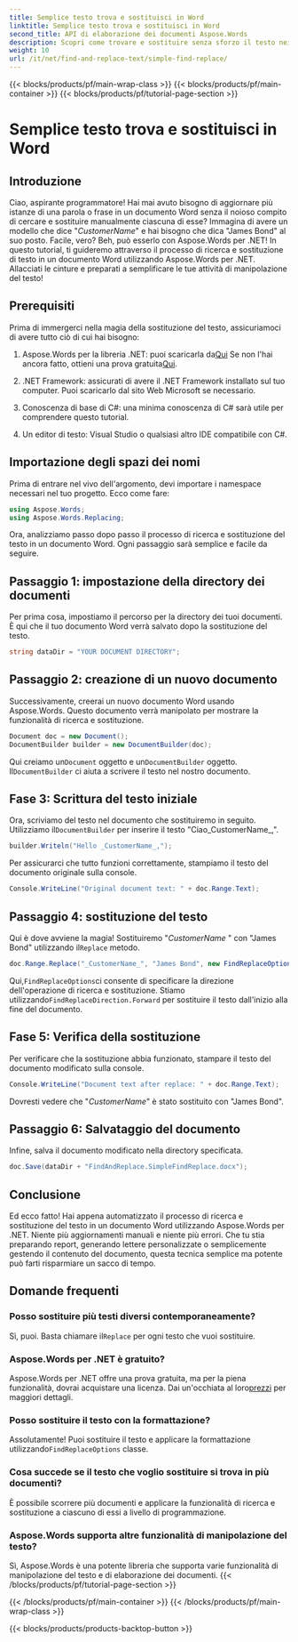 ```yaml
---
title: Semplice testo trova e sostituisci in Word
linktitle: Semplice testo trova e sostituisci in Word
second_title: API di elaborazione dei documenti Aspose.Words
description: Scopri come trovare e sostituire senza sforzo il testo nei documenti Word utilizzando Aspose.Words per .NET. Guida dettagliata inclusa.
weight: 10
url: /it/net/find-and-replace-text/simple-find-replace/
---
```


{{< blocks/products/pf/main-wrap-class >}}
{{< blocks/products/pf/main-container >}}
{{< blocks/products/pf/tutorial-page-section >}}

# Semplice testo trova e sostituisci in Word

## Introduzione

Ciao, aspirante programmatore! Hai mai avuto bisogno di aggiornare più istanze di una parola o frase in un documento Word senza il noioso compito di cercare e sostituire manualmente ciascuna di esse? Immagina di avere un modello che dice "_CustomerName_" e hai bisogno che dica "James Bond" al suo posto. Facile, vero? Beh, può esserlo con Aspose.Words per .NET! In questo tutorial, ti guideremo attraverso il processo di ricerca e sostituzione di testo in un documento Word utilizzando Aspose.Words per .NET. Allacciati le cinture e preparati a semplificare le tue attività di manipolazione del testo!

## Prerequisiti

Prima di immergerci nella magia della sostituzione del testo, assicuriamoci di avere tutto ciò di cui hai bisogno:

1.  Aspose.Words per la libreria .NET: puoi scaricarla da[Qui](https://releases.aspose.com/words/net/) Se non l'hai ancora fatto, ottieni una prova gratuita[Qui](https://releases.aspose.com/).

2. .NET Framework: assicurati di avere il .NET Framework installato sul tuo computer. Puoi scaricarlo dal sito Web Microsoft se necessario.

3. Conoscenza di base di C#: una minima conoscenza di C# sarà utile per comprendere questo tutorial.

4. Un editor di testo: Visual Studio o qualsiasi altro IDE compatibile con C#.

## Importazione degli spazi dei nomi

Prima di entrare nel vivo dell'argomento, devi importare i namespace necessari nel tuo progetto. Ecco come fare:

```csharp
using Aspose.Words;
using Aspose.Words.Replacing;
```

Ora, analizziamo passo dopo passo il processo di ricerca e sostituzione del testo in un documento Word. Ogni passaggio sarà semplice e facile da seguire.

## Passaggio 1: impostazione della directory dei documenti

Per prima cosa, impostiamo il percorso per la directory dei tuoi documenti. È qui che il tuo documento Word verrà salvato dopo la sostituzione del testo.

```csharp
string dataDir = "YOUR DOCUMENT DIRECTORY";
```

## Passaggio 2: creazione di un nuovo documento

Successivamente, creerai un nuovo documento Word usando Aspose.Words. Questo documento verrà manipolato per mostrare la funzionalità di ricerca e sostituzione.

```csharp
Document doc = new Document();
DocumentBuilder builder = new DocumentBuilder(doc);
```

 Qui creiamo un`Document` oggetto e un`DocumentBuilder` oggetto. Il`DocumentBuilder` ci aiuta a scrivere il testo nel nostro documento.

## Fase 3: Scrittura del testo iniziale

 Ora, scriviamo del testo nel documento che sostituiremo in seguito. Utilizziamo il`DocumentBuilder` per inserire il testo "Ciao_CustomerName_,".

```csharp
builder.Writeln("Hello _CustomerName_,");
```

Per assicurarci che tutto funzioni correttamente, stampiamo il testo del documento originale sulla console.

```csharp
Console.WriteLine("Original document text: " + doc.Range.Text);
```

## Passaggio 4: sostituzione del testo

Qui è dove avviene la magia! Sostituiremo "_CustomerName_ " con "James Bond" utilizzando il`Replace` metodo. 

```csharp
doc.Range.Replace("_CustomerName_", "James Bond", new FindReplaceOptions(FindReplaceDirection.Forward));
```

 Qui,`FindReplaceOptions`ci consente di specificare la direzione dell'operazione di ricerca e sostituzione. Stiamo utilizzando`FindReplaceDirection.Forward` per sostituire il testo dall'inizio alla fine del documento.

## Fase 5: Verifica della sostituzione

Per verificare che la sostituzione abbia funzionato, stampare il testo del documento modificato sulla console.

```csharp
Console.WriteLine("Document text after replace: " + doc.Range.Text);
```

Dovresti vedere che "_CustomerName_" è stato sostituito con "James Bond".

## Passaggio 6: Salvataggio del documento

Infine, salva il documento modificato nella directory specificata.

```csharp
doc.Save(dataDir + "FindAndReplace.SimpleFindReplace.docx");
```

## Conclusione

Ed ecco fatto! Hai appena automatizzato il processo di ricerca e sostituzione del testo in un documento Word utilizzando Aspose.Words per .NET. Niente più aggiornamenti manuali e niente più errori. Che tu stia preparando report, generando lettere personalizzate o semplicemente gestendo il contenuto del documento, questa tecnica semplice ma potente può farti risparmiare un sacco di tempo.

## Domande frequenti

### Posso sostituire più testi diversi contemporaneamente?
 Sì, puoi. Basta chiamare il`Replace` per ogni testo che vuoi sostituire.

### Aspose.Words per .NET è gratuito?
Aspose.Words per .NET offre una prova gratuita, ma per la piena funzionalità, dovrai acquistare una licenza. Dai un'occhiata al loro[prezzi](https://purchase.aspose.com/buy) per maggiori dettagli.

### Posso sostituire il testo con la formattazione?
 Assolutamente! Puoi sostituire il testo e applicare la formattazione utilizzando`FindReplaceOptions` classe.

### Cosa succede se il testo che voglio sostituire si trova in più documenti?
È possibile scorrere più documenti e applicare la funzionalità di ricerca e sostituzione a ciascuno di essi a livello di programmazione.

### Aspose.Words supporta altre funzionalità di manipolazione del testo?
Sì, Aspose.Words è una potente libreria che supporta varie funzionalità di manipolazione del testo e di elaborazione dei documenti.
{{< /blocks/products/pf/tutorial-page-section >}}

{{< /blocks/products/pf/main-container >}}
{{< /blocks/products/pf/main-wrap-class >}}

{{< blocks/products/products-backtop-button >}}
